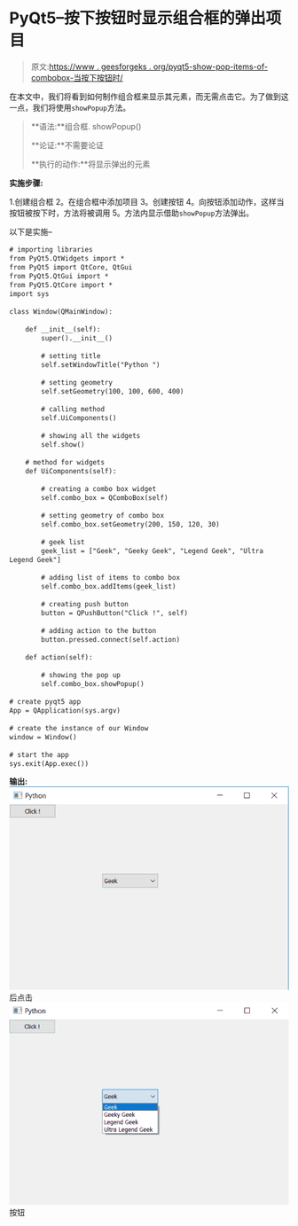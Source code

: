 # PyQt5–按下按钮时显示组合框的弹出项目

> 原文:[https://www . geesforgeks . org/pyqt5-show-pop-items-of-combobox-当按下按钮时/](https://www.geeksforgeeks.org/pyqt5-show-pop-up-items-of-combobox-when-push-button-is-pressed/)

在本文中，我们将看到如何制作组合框来显示其元素，而无需点击它。为了做到这一点，我们将使用`showPopup`方法。

> **语法:**组合框. showPopup()
> 
> **论证:**不需要论证
> 
> **执行的动作:**将显示弹出的元素

**实施步骤:**

1.创建组合框
2。在组合框中添加项目
3。创建按钮
4。向按钮添加动作，这样当按钮被按下时，方法将被调用
5。方法内显示借助`showPopup`方法弹出。

以下是实施–

```
# importing libraries
from PyQt5.QtWidgets import * 
from PyQt5 import QtCore, QtGui
from PyQt5.QtGui import * 
from PyQt5.QtCore import * 
import sys

class Window(QMainWindow):

    def __init__(self):
        super().__init__()

        # setting title
        self.setWindowTitle("Python ")

        # setting geometry
        self.setGeometry(100, 100, 600, 400)

        # calling method
        self.UiComponents()

        # showing all the widgets
        self.show()

    # method for widgets
    def UiComponents(self):

        # creating a combo box widget
        self.combo_box = QComboBox(self)

        # setting geometry of combo box
        self.combo_box.setGeometry(200, 150, 120, 30)

        # geek list
        geek_list = ["Geek", "Geeky Geek", "Legend Geek", "Ultra Legend Geek"]

        # adding list of items to combo box
        self.combo_box.addItems(geek_list)

        # creating push button
        button = QPushButton("Click !", self)

        # adding action to the button
        button.pressed.connect(self.action)

    def action(self):

        # showing the pop up
        self.combo_box.showPopup()

# create pyqt5 app
App = QApplication(sys.argv)

# create the instance of our Window
window = Window()

# start the app
sys.exit(App.exec())
```

**输出:**
![](img/b24385eba403d4669457279bf1fd3a85.png)
后点击
![](img/7eaf60b0b317a0558e80ce5d7c7946ed.png)按钮